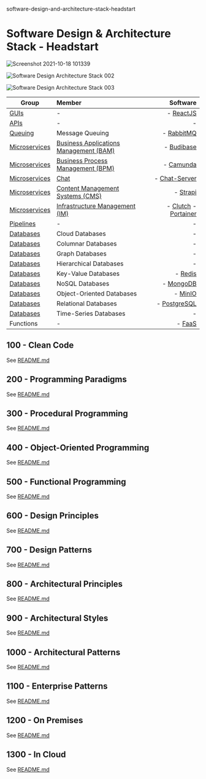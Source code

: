 software-design-and-architecture-stack-headstart

# Software Design &amp; Architecture Stack - Headstart

![Screenshot 2021-10-18 101339](https://user-images.githubusercontent.com/12828104/137693771-7f8c9897-c87e-41c1-b0c1-126edfc2ffe3.png)

![Software Design   Architecture Stack 002](https://user-images.githubusercontent.com/12828104/152769099-a17e3d32-e19f-446b-aaff-c27be0dea91a.png)

![Software Design   Architecture Stack 003](https://user-images.githubusercontent.com/12828104/160409530-ada7d409-818b-4176-8ac2-32e096dbf524.png)

| Group   |      Member      |  Software |
|----------|:-------------|------:|
| [GUIs](https://github.com/vanHeemstraSystems/guis) |  - | - [ReactJS](https://github.com/facebook/react) |
| [APIs](https://github.com/vanHeemstraSystems/apis) |  - |   -     |
| [Queuing](https://github.com/vanHeemstraSystems/queuing) | Message Queuing | - [RabbitMQ](https://github.com/rabbitmq/rabbitmq-server) |
| [Microservices](https://github.com/vanHeemstraSystems/microservices) | [Business Applications Management (BAM)](https://github.com/vanHeemstraSystems/business-applications-management) | - [Budibase](https://github.com/Budibase/budibase) |
| [Microservices](https://github.com/vanHeemstraSystems/microservices) | [Business Process Management (BPM)](https://github.com/vanHeemstraSystems/business-process-management) | - [Camunda](https://github.com/camunda/camunda-bpm-platform) |
| [Microservices](https://github.com/vanHeemstraSystems/microservices) | [Chat](https://github.com/vanHeemstraSystems/exo-chat-headstart) | - [Chat-Server](https://github.com/exo-docker/exo-chat-server) |
| [Microservices](https://github.com/vanHeemstraSystems/microservices) | [Content Management Systems (CMS)](https://github.com/vanHeemstraSystems/content-management-systems) | - [Strapi](https://github.com/strapi/strapi) |
| [Microservices](https://github.com/vanHeemstraSystems/microservices) | [Infrastructure Management (IM)](https://github.com/vanHeemstraSystems/infrastructure-management) | - [Clutch](https://github.com/lyft/clutch) - [Portainer](https://github.com/portainer/portainer) |
| [Pipelines](https://github.com/vanHeemstraSystems/pipelines) | - |  - |
| [Databases](https://github.com/vanHeemstraSystems/databases-headstart) | Cloud Databases | - |
| [Databases](https://github.com/vanHeemstraSystems/databases-headstart) | Columnar Databases | - |
| [Databases](https://github.com/vanHeemstraSystems/databases-headstart) | Graph Databases | - |
| [Databases](https://github.com/vanHeemstraSystems/databases-headstart) | Hierarchical Databases | - |
| [Databases](https://github.com/vanHeemstraSystems/databases-headstart) | Key-Value Databases | - [Redis](https://github.com/redis/redis) |
| [Databases](https://github.com/vanHeemstraSystems/databases-headstart) | NoSQL Databases | - [MongoDB](https://github.com/mongodb/mongo) |
| [Databases](https://github.com/vanHeemstraSystems/databases-headstart) | Object-Oriented Databases | - [MinIO](https://github.com/minio/minio) |
| [Databases](https://github.com/vanHeemstraSystems/databases-headstart) | Relational Databases | - [PostgreSQL](https://github.com/postgres/postgres) |
| [Databases](https://github.com/vanHeemstraSystems/databases-headstart) | Time-Series Databases | - |
| Functions | - | - [FaaS](https://github.com/openfaas/faas) |

## 100 - Clean Code

See [README.md](./100/README.md)

## 200 - Programming Paradigms

See [README.md](./200/README.md)

## 300 - Procedural Programming

See [README.md](./300/README.md)

## 400 - Object-Oriented Programming

See [README.md](./400/README.md)

## 500 - Functional Programming

See [README.md](./500/README.md)

## 600 - Design Principles

See [README.md](./600/README.md)

## 700 - Design Patterns

See [README.md](./700/README.md)

## 800 - Architectural Principles

See [README.md](./800/README.md)

## 900 - Architectural Styles

See [README.md](./900/README.md)

## 1000 - Architectural Patterns

See [README.md](./1000/README.md)

## 1100 - Enterprise Patterns

See [README.md](./1100/README.md)

## 1200 - On Premises

See [README.md](./1200/README.md)

## 1300 - In Cloud

See [README.md](./1300/README.md)
